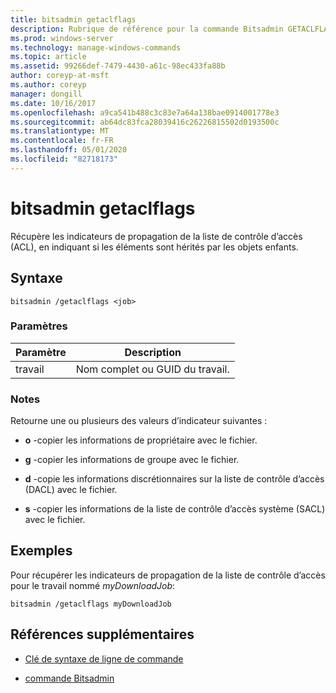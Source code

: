 ```yaml
---
title: bitsadmin getaclflags
description: Rubrique de référence pour la commande Bitsadmin GETACLFLAGS, qui récupère les indicateurs de propagation de la liste de contrôle d’accès (ACL).
ms.prod: windows-server
ms.technology: manage-windows-commands
ms.topic: article
ms.assetid: 99266def-7479-4430-a61c-98ec433fa88b
author: coreyp-at-msft
ms.author: coreyp
manager: dongill
ms.date: 10/16/2017
ms.openlocfilehash: a9ca541b488c3c83e7a64a138bae0914001778e3
ms.sourcegitcommit: ab64dc83fca28039416c26226815502d0193500c
ms.translationtype: MT
ms.contentlocale: fr-FR
ms.lasthandoff: 05/01/2020
ms.locfileid: "82718173"
---
```

# <a name="bitsadmin-getaclflags"></a>bitsadmin getaclflags

Récupère les indicateurs de propagation de la liste de contrôle d’accès (ACL), en indiquant si les éléments sont hérités par les objets enfants.

## <a name="syntax"></a>Syntaxe

```
bitsadmin /getaclflags <job>
```

### <a name="parameters"></a>Paramètres

| Paramètre | Description |
| --------- | ----------- |
| travail | Nom complet ou GUID du travail. |

### <a name="remarks"></a>Notes 

Retourne une ou plusieurs des valeurs d’indicateur suivantes :

- **o** -copier les informations de propriétaire avec le fichier.

- **g** -copier les informations de groupe avec le fichier.

- **d** -copie les informations discrétionnaires sur la liste de contrôle d’accès (DACL) avec le fichier.

- **s** -copier les informations de la liste de contrôle d’accès système (SACL) avec le fichier.

## <a name="examples"></a>Exemples

Pour récupérer les indicateurs de propagation de la liste de contrôle d’accès pour le travail nommé *myDownloadJob*:

```
bitsadmin /getaclflags myDownloadJob
```

## <a name="additional-references"></a>Références supplémentaires

- [Clé de syntaxe de ligne de commande](command-line-syntax-key.md)

- [commande Bitsadmin](bitsadmin.md)
